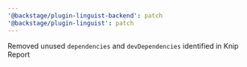 ```yaml
---
'@backstage/plugin-linguist-backend': patch
'@backstage/plugin-linguist': patch
---
```


Removed unused `dependencies` and `devDependencies` identified in Knip Report

